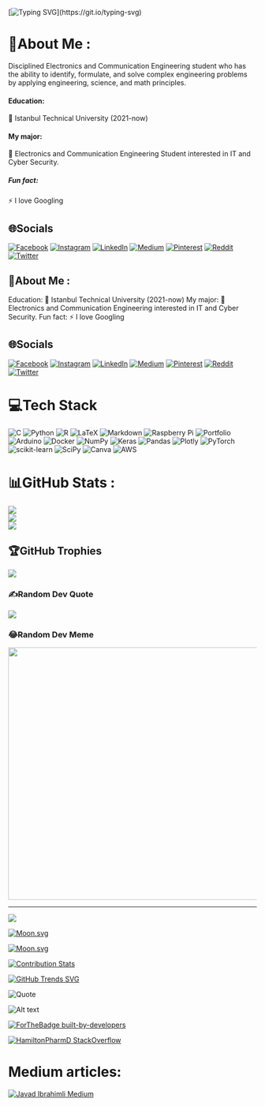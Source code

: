 
[![Typing SVG](https://readme-typing-svg.herokuapp.com?color=31F763DF&height=56&lines=Hello%2C+My+name+is+Javad+Ibrahimli.)](https://git.io/typing-svg)


# 💫About Me :
Disciplined Electronics and Communication Engineering student who has the ability to identify, formulate, and solve complex engineering problems by applying engineering, science, and math principles.
#### Education:
🏫 Istanbul Technical University (2021-now)
#### My major:
📖 Electronics and Communication Engineering Student interested in IT and Cyber Security.
##### Fun fact:
⚡ I love Googling 

## 🌐Socials
[![Facebook](https://img.shields.io/badge/Facebook-%231877F2.svg?logo=Facebook&logoColor=white)](https://facebook.com/cavad.ibrahimli.33/) [![Instagram](https://img.shields.io/badge/Instagram-%23E4405F.svg?logo=Instagram&logoColor=white)](https://instagram.com/javad_ibrahiml1) [![LinkedIn](https://img.shields.io/badge/LinkedIn-%230077B5.svg?logo=linkedin&logoColor=white)](https://linkedin.com/in/cavadibrahimli/) [![Medium](https://img.shields.io/badge/Medium-12100E?logo=medium&logoColor=white)](https://medium.com/@@javadibrahimli) [![Pinterest](https://img.shields.io/badge/Pinterest-%23E60023.svg?logo=Pinterest&logoColor=white)](https://pinterest.com/Cavad_ibrahimli) [![Reddit](https://img.shields.io/badge/Reddit-%23FF4500.svg?logo=Reddit&logoColor=white)](https://reddit.com/user/IamJavad_1907) [![Twitter](https://img.shields.io/badge/Twitter-%231DA1F2.svg?logo=Twitter&logoColor=white)](https://twitter.com/cavadibrahimli1) 



## 💫About Me :
Education:
🏫 Istanbul Technical University (2021-now)
My major:
📖 Electronics and Communication Engineering interested in IT and Cyber Security.
Fun fact:
⚡ I love Googling 

## 🌐Socials
[![Facebook](https://img.shields.io/badge/Facebook-%231877F2.svg?logo=Facebook&logoColor=white)](https://facebook.com/cavad.ibrahimli.33/) [![Instagram](https://img.shields.io/badge/Instagram-%23E4405F.svg?logo=Instagram&logoColor=white)](https://instagram.com/javad_ibrahiml1) [![LinkedIn](https://img.shields.io/badge/LinkedIn-%230077B5.svg?logo=linkedin&logoColor=white)](https://linkedin.com/in/cavadibrahimli/) [![Medium](https://img.shields.io/badge/Medium-12100E?logo=medium&logoColor=white)](https://medium.com/@@javadibrahimli) [![Pinterest](https://img.shields.io/badge/Pinterest-%23E60023.svg?logo=Pinterest&logoColor=white)](https://pinterest.com/Cavad_ibrahimli) [![Reddit](https://img.shields.io/badge/Reddit-%23FF4500.svg?logo=Reddit&logoColor=white)](https://reddit.com/user/IamJavad_1907) [![Twitter](https://img.shields.io/badge/Twitter-%231DA1F2.svg?logo=Twitter&logoColor=white)](https://twitter.com/cavadibrahimli1) 

# 💻Tech Stack
![C](https://img.shields.io/badge/c-%2300599C.svg?style=plastic&logo=c&logoColor=white) ![Python](https://img.shields.io/badge/python-3670A0?style=plastic&logo=python&logoColor=ffdd54) ![R](https://img.shields.io/badge/r-%23276DC3.svg?style=plastic&logo=r&logoColor=white) ![LaTeX](https://img.shields.io/badge/latex-%23008080.svg?style=plastic&logo=latex&logoColor=white) ![Markdown](https://img.shields.io/badge/markdown-%23000000.svg?style=plastic&logo=markdown&logoColor=white) ![Raspberry Pi](https://img.shields.io/badge/-RaspberryPi-C51A4A?style=plastic&logo=Raspberry-Pi) ![Portfolio](https://img.shields.io/badge/Portfolio-%23000000.svg?style=plastic&logo=firefox&logoColor=#FF7139) ![Arduino](https://img.shields.io/badge/-Arduino-00979D?style=plastic&logo=Arduino&logoColor=white) ![Docker](https://img.shields.io/badge/docker-%230db7ed.svg?style=plastic&logo=docker&logoColor=white) ![NumPy](https://img.shields.io/badge/numpy-%23013243.svg?style=plastic&logo=numpy&logoColor=white) ![Keras](https://img.shields.io/badge/Keras-%23D00000.svg?style=plastic&logo=Keras&logoColor=white) ![Pandas](https://img.shields.io/badge/pandas-%23150458.svg?style=plastic&logo=pandas&logoColor=white) ![Plotly](https://img.shields.io/badge/Plotly-%233F4F75.svg?style=plastic&logo=plotly&logoColor=white) ![PyTorch](https://img.shields.io/badge/PyTorch-%23EE4C2C.svg?style=plastic&logo=PyTorch&logoColor=white) ![scikit-learn](https://img.shields.io/badge/scikit--learn-%23F7931E.svg?style=plastic&logo=scikit-learn&logoColor=white) ![SciPy](https://img.shields.io/badge/SciPy-%230C55A5.svg?style=plastic&logo=scipy&logoColor=%white) ![Canva](https://img.shields.io/badge/Canva-%2300C4CC.svg?style=plastic&logo=Canva&logoColor=white) ![AWS](https://img.shields.io/badge/AWS-%23FF9900.svg?style=plastic&logo=amazon-aws&logoColor=white)
# 📊GitHub Stats :
![](https://github-readme-stats.vercel.app/api?username=cavadibrahimli1&theme=vue-dark&hide_border=true&include_all_commits=false&count_private=false)<br/>
![](https://github-readme-streak-stats.herokuapp.com/?user=cavadibrahimli1&theme=vue-dark&hide_border=true)<br/>
![](https://github-readme-stats.vercel.app/api/top-langs/?username=cavadibrahimli1&theme=vue-dark&hide_border=true&include_all_commits=false&count_private=false&layout=compact)





## 🏆GitHub Trophies
![](https://github-profile-trophy.vercel.app/?username=cavadibrahimli1&theme=matrix&no-frame=false&no-bg=false&margin-w=4)

### ✍️Random Dev Quote
![](https://quotes-github-readme.vercel.app/api?type=horizontal&theme=dark)

### 😂Random Dev Meme
<img src="https://random-memer.herokuapp.com/" width="512px"/>

---
[![](https://visitcount.itsvg.in/api?id=cavadibrahimli1&icon=5&color=0)](https://visitcount.itsvg.in)


<!-- real time -->
[![Moon.svg](https://moon-svg.minung.dev/moon.svg?theme=basic)](https://moon-svg.minung.dev)

<!-- specific date -->
[![Moon.svg](https://moon-svg.minung.dev/moon.svg?date=2004-10-30&theme=basic)](https://moon-svg.minung.dev)





[![Contribution Stats](https://github-contribution-stats.vercel.app/api/?username=cavadibrahimli1)](https://github.com/LordDashMe/github-contribution-stats/)



[![GitHub Trends SVG](https://api.githubtrends.io/user/svg/cavadibrahimli1/repos?time_range=one_year&theme=bright_lights)](https://githubtrends.io)


 
 ![Quote](https://github-readme-quotes.herokuapp.com/quote?theme=dark&animation=grow_out_in)

 

![Alt text](https://spotify-recently-played-readme.vercel.app/api?user=31rkqbvlytrpkemsdblkwkk7k6zy)

[![ForTheBadge built-by-developers](http://ForTheBadge.com/images/badges/built-by-developers.svg)](https://GitHub.com/Naereen/)

[![HamiltonPharmD StackOverflow](https://stackoverflow-badge.herokuapp.com/api/StackOverflowBadge/14122375)](https://stackoverflow.com/users/14122375/javad-İbrahimli)




# Medium articles:
[![Javad Ibrahimli Medium](https://github-readme-medium.vercel.app/?username=javadibrahimli&limit=4&bg=black&text=white)](https://medium.com/@javadibrahimli)








